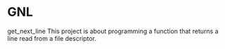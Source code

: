 # GNL
get_next_line
This project is about programming a function that returns a line
read from a file descriptor.
